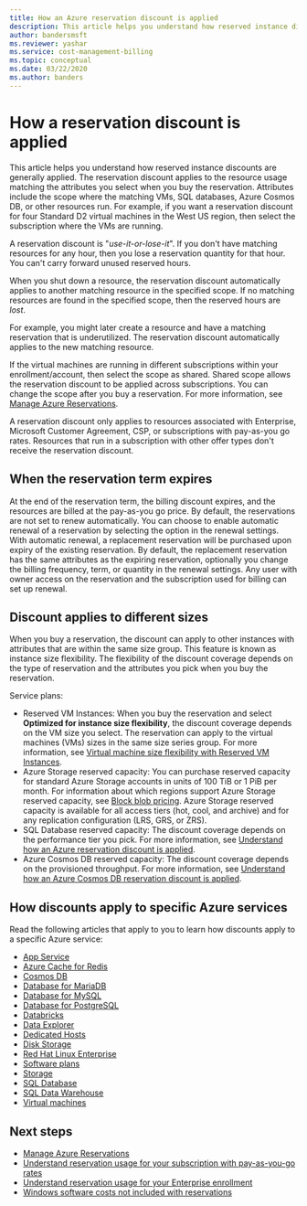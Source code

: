 ```yaml
---
title: How an Azure reservation discount is applied
description: This article helps you understand how reserved instance discounts are generally applied.
author: bandersmsft
ms.reviewer: yashar
ms.service: cost-management-billing
ms.topic: conceptual
ms.date: 03/22/2020
ms.author: banders
---
```


# How a reservation discount is applied

This article helps you understand how reserved instance discounts are generally applied. The reservation discount applies to the resource usage matching the attributes you select when you buy the reservation. Attributes include the scope where the matching VMs, SQL databases, Azure Cosmos DB, or other resources run. For example, if you want a reservation discount for four Standard D2 virtual machines in the West US region, then select the subscription where the VMs are running.

A reservation discount is "*use-it-or-lose-it*". If you don't have matching resources for any hour, then you lose a reservation quantity for that hour. You can't carry forward unused reserved hours.

When you shut down a resource, the reservation discount automatically applies to another matching resource in the specified scope. If no matching resources are found in the specified scope, then the reserved hours are *lost*.

For example, you might later create a resource and have a matching reservation that is underutilized. The reservation discount automatically applies to the new matching resource.

If the virtual machines are running in different subscriptions within your enrollment/account, then select the scope as shared. Shared scope allows the reservation discount to be applied across subscriptions. You can change the scope after you buy a reservation. For more information, see [Manage Azure Reservations](manage-reserved-vm-instance.md).

A reservation discount only applies to resources associated with Enterprise, Microsoft Customer Agreement, CSP, or subscriptions with pay-as-you go rates. Resources that run in a subscription with other offer types don't receive the reservation discount.

## When the reservation term expires

At the end of the reservation term, the billing discount expires, and the resources are billed at the pay-as-you go price. By default, the reservations are not set to renew automatically. You can choose to enable automatic renewal of a reservation by selecting the option in the renewal settings. With automatic renewal, a replacement reservation will be purchased upon expiry of the existing reservation. By default, the replacement reservation has the same attributes as the expiring reservation, optionally you change the billing frequency, term, or quantity in the renewal settings. Any user with owner access on the reservation and the subscription used for billing can set up renewal.  

## Discount applies to different sizes

When you buy a reservation, the discount can apply to other instances with attributes that are within the same size group. This feature is known as instance size flexibility. The flexibility of the discount coverage depends on the type of reservation and the attributes you pick when you buy the reservation.

Service plans:

- Reserved VM Instances: When you buy the reservation and select **Optimized for instance size flexibility**, the discount coverage depends on the VM size you select. The reservation can apply to the virtual machines (VMs) sizes in the same size series group. For more information, see [Virtual machine size flexibility with Reserved VM Instances](../../virtual-machines/windows/reserved-vm-instance-size-flexibility.md).
- Azure Storage reserved capacity: You can purchase reserved capacity for standard Azure Storage accounts in units of 100 TiB or 1 PiB per month. For information about which regions support Azure Storage reserved capacity, see [Block blob pricing](https://azure.microsoft.com/pricing/details/storage/blobs/). Azure Storage reserved capacity is available for all access tiers (hot, cool, and archive) and for any replication configuration (LRS, GRS, or ZRS).
- SQL Database reserved capacity: The discount coverage depends on the performance tier you pick. For more information, see [Understand how an Azure reservation discount is applied](understand-reservation-charges.md).
- Azure Cosmos DB reserved capacity: The discount coverage depends on the provisioned throughput. For more information, see [Understand how an Azure Cosmos DB reservation discount is applied](understand-cosmosdb-reservation-charges.md).

## How discounts apply to specific Azure services

Read the following articles that apply to you to learn how discounts apply to a specific Azure service:

- [App Service](reservation-discount-app-service-isolated-stamp.md)
- [Azure Cache for Redis](understand-azure-cache-for-redis-reservation-charges.md)
- [Cosmos DB](understand-cosmosdb-reservation-charges.md)
- [Database for MariaDB](understand-reservation-charges-mariadb.md)
- [Database for MySQL](understand-reservation-charges-mysql.md)
- [Database for PostgreSQL](understand-reservation-charges-postgresql.md)
- [Databricks](reservation-discount-databricks.md)
- [Data Explorer](understand-azure-data-explorer-reservation-charges.md)
- [Dedicated Hosts](billing-understand-dedicated-hosts-reservation-charges.md)
- [Disk Storage](understand-disk-reservations.md)
- [Red Hat Linux Enterprise](understand-rhel-reservation-charges.md)
- [Software plans](understand-suse-reservation-charges.md)
- [Storage](understand-storage-charges.md)
- [SQL Database](understand-reservation-charges.md)
- [SQL Data Warehouse](reservation-discount-azure-sql-dw.md)
- [Virtual machines](../manage/understand-vm-reservation-charges.md)


## Next steps

- [Manage Azure Reservations](manage-reserved-vm-instance.md)
- [Understand reservation usage for your subscription with pay-as-you-go rates](understand-reserved-instance-usage.md)
- [Understand reservation usage for your Enterprise enrollment](understand-reserved-instance-usage-ea.md)
- [Windows software costs not included with reservations](reserved-instance-windows-software-costs.md)